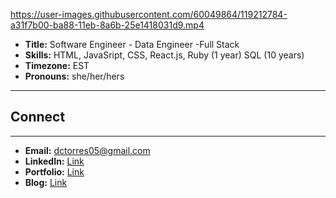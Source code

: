 
https://user-images.githubusercontent.com/60049864/119212784-a31f7b00-ba88-11eb-8a6b-25e1418031d9.mp4

* **Title:** Software Engineer - Data Engineer -Full Stack
* **Skills:** HTML, JavaSript, CSS, React.js, Ruby (1 year) SQL (10 years)
* **Timezone:** EST
* **Pronouns:** she/her/hers
-----
## Connect ##
-----
* **Email:** dctorres05@gmail.com
* **LinkedIn:** [Link](https://www.linkedin.com/in/danielle-torres-96079876/ "LinkedIn") 
* **Portfolio:** [Link](https://www.dctorresportfolio.com/ "LinkedIn") 
* **Blog:** [Link](https://dctorres05.medium.com/ "Medium") 
